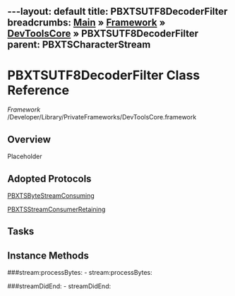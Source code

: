 ---layout: default
title: PBXTSUTF8DecoderFilter
breadcrumbs: <a href="/index.html">Main</a> &raquo; <a href="/Frameworks.html">Framework</a> &raquo; <a href="/Frameworks/DevToolsCore.html">DevToolsCore</a> &raquo; PBXTSUTF8DecoderFilter
parent: PBXTSCharacterStream 
---
# PBXTSUTF8DecoderFilter Class Reference

*Framework* /Developer/Library/PrivateFrameworks/DevToolsCore.framework

## Overview

Placeholder

## Adopted Protocols

[PBXTSByteStreamConsuming]()

[PBXTSStreamConsumerRetaining]()

## Tasks

## Instance Methods

<a name="-stream:processBytes:"></a>
###stream:processBytes:
    - stream:processBytes:

<a name="-streamDidEnd:"></a>
###streamDidEnd:
    - streamDidEnd:

